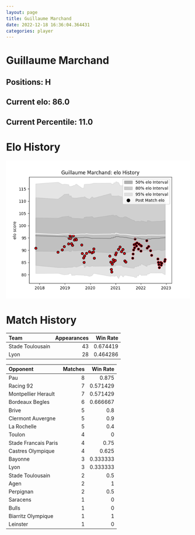 ```yaml
---  
layout: page  
title: Guillaume Marchand  
date: 2022-12-18 16:36:04.364431  
categories: player  
---
```

# Guillaume Marchand

## Positions: H

## Current elo: 86.0

## Current Percentile: 11.0

# Elo History


![elo history](history_GuillaumeMarchand.png)
# Match History


| Team             |   Appearances |   Win Rate |
|:-----------------|--------------:|-----------:|
| Stade Toulousain |            43 |   0.674419 |
| Lyon             |            28 |   0.464286 |

| Opponent             |   Matches |   Win Rate |
|:---------------------|----------:|-----------:|
| Pau                  |         8 |   0.875    |
| Racing 92            |         7 |   0.571429 |
| Montpellier Herault  |         7 |   0.571429 |
| Bordeaux Begles      |         6 |   0.666667 |
| Brive                |         5 |   0.8      |
| Clermont Auvergne    |         5 |   0.9      |
| La Rochelle          |         5 |   0.4      |
| Toulon               |         4 |   0        |
| Stade Francais Paris |         4 |   0.75     |
| Castres Olympique    |         4 |   0.625    |
| Bayonne              |         3 |   0.333333 |
| Lyon                 |         3 |   0.333333 |
| Stade Toulousain     |         2 |   0.5      |
| Agen                 |         2 |   1        |
| Perpignan            |         2 |   0.5      |
| Saracens             |         1 |   0        |
| Bulls                |         1 |   0        |
| Biarritz Olympique   |         1 |   1        |
| Leinster             |         1 |   0        |